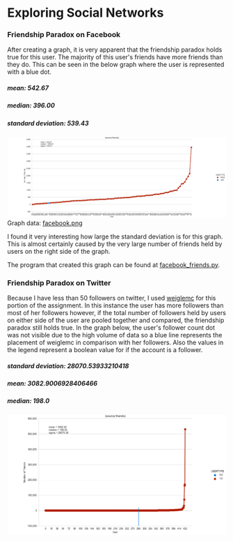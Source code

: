 # Exploring Social Networks

### Friendship Paradox on Facebook

After creating a graph, it is very apparent that the friendship paradox holds true for this user.
The majority of this user's friends have more friends than they do. This can be seen in the below graph
where the user is represented with a blue dot.
 
##### mean: 542.67
##### median: 396.00
##### standard deviation: 539.43

![Graph](ouput/facebook.png)
Graph data: [facebook.png](ouput/facebook.png)

I found it very interesting how large the standard deviation is for this graph. This is almost certainly caused
by the very large number of friends held by users on the right side of the graph.

The program that created this graph can be found at [facebook_friends.py](facebook_friends.py).

### Friendship Paradox on Twitter

Because I have less than 50 followers on twitter, I used [weiglemc](https://twitter.com/weiglemc/)
for this portion of the assignment. In this instance the user has more followers than most of her 
followers however, if the total number of followers held by users on either side of the user are pooled together and compared, 
the friendship paradox still holds true. In the graph below, the user's follower count dot was not visible due
to the high volume of data so a blue line represents the placement of weiglemc in comparison with her 
followers. Also the values in the legend represent a boolean value for if the account is a follower.
##### standard deviation: 28070.53933210418
##### mean: 3082.9006928406466
##### median: 198.0
![Graph](ouput/twitter.png)


